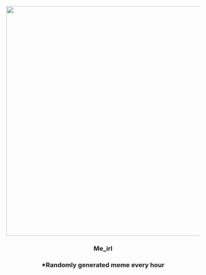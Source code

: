 <p align="center">
        <img src="https://i.redd.it/o9i70ta6u0l81.gif" width="600" height="600">
        </p>
        <h3 align="center">Me_irl</h3>
        <h3 align="center">*Randomly generated meme every hour</h3>
    